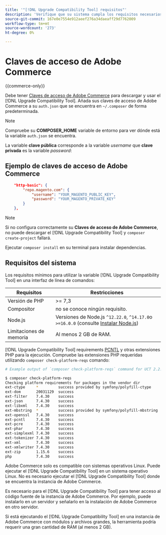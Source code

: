 ```yaml
---
title: '"[!DNL Upgrade Compatibility Tool] requisitos"'
description: 'Verifique que su sistema cumpla los requisitos necesarios para ejecutar el [!DNL Upgrade Compatibility Tool] en una interfaz de línea de comandos para su proyecto de Adobe Commerce. '
source-git-commit: 167e0e7554e912aeef276a34daeaff29d7762009
workflow-type: tm+mt
source-wordcount: '273'
ht-degree: 0%

---
```



# Claves de acceso de Adobe Commerce

{{commerce-only}}

Debe tener [Claves de acceso de Adobe Commerce](https://devdocs.magento.com/marketplace/sellers/profile-information.html#access-keys) para descargar y usar el [!DNL Upgrade Compatibility Tool]. Añada sus claves de acceso de Adobe Commerce a su `auth.json` que se encuentra en `~/.composer` de forma predeterminada.

>[!NOTE]
>
>Compruebe su **COMPOSER_HOME** variable de entorno para ver dónde está la variable `auth.json` se encuentra.

La variable **clave pública** corresponde a la variable _username_ que **clave privada** es la variable _password_:

## Ejemplo de claves de acceso de Adobe Commerce

```json
    "http-basic": {
        "repo.magento.com": {
            "username": "YOUR_MAGENTO_PUBLIC_KEY",
            "password": "YOUR_MAGENTO_PRIVATE_KEY"
        }
    },
```

>[!NOTE]
>
> Si no configura correctamente su **Claves de acceso de Adobe Commerce**, no puede descargar el [!DNL Upgrade Compatibility Tool] y `composer create-project` fallará.

Ejecutar `composer install` en su terminal para instalar dependencias.

## Requisitos del sistema

Los requisitos mínimos para utilizar la variable [!DNL Upgrade Compatibility Tool] en una interfaz de línea de comandos:

| **Requisitos** | **Restricciones** |
|----------------|-----------------|
| Versión de PHP | >= 7,3 |
| Compositor | no se conoce ningún requisito. |
| Node.js | Versiones de Node.js `^12.22.0`, `^14.17.0`o `>=16.0.0` (consulte [Instalar Node.js](https://nodejs.dev/learn/how-to-install-nodejs)) |
| Limitaciones de memoria | Al menos 2 GB de RAM. |

[!DNL Upgrade Compatibility Tool] requirements [PCNTL](https://www.php.net/manual/en/book.pcntl.php) y otras extensiones PHP para la ejecución. Compruebe las extensiones PHP requeridas utilizando `composer check-platform-reqs` comando:

```bash
# Example output of `composer check-platform-reqs` command for UCT 2.2.6 and PHP 7.4:

$ composer check-platform-reqs
Checking platform requirements for packages in the vendor dir
ext-ctype     *         success provided by symfony/polyfill-ctype
ext-dom       20031129  success
ext-filter    7.4.30    success
ext-json      7.4.30    success
ext-libxml    7.4.30    success
ext-mbstring  *         success provided by symfony/polyfill-mbstring
ext-openssl   7.4.30    success
ext-pcntl     7.4.30    success
ext-pcre      7.4.30    success
ext-phar      7.4.30    success
ext-simplexml 7.4.30    success
ext-tokenizer 7.4.30    success
ext-xml       7.4.30    success
ext-xmlwriter 7.4.30    success
ext-zip       1.15.6    success
php           7.4.30    success
```

Adobe Commerce solo es compatible con sistemas operativos Linux. Puede ejecutar el [!DNL Upgrade Compatibility Tool] en un sistema operativo Linux. No es necesario ejecutar el [!DNL Upgrade Compatibility Tool] donde se encuentra la instancia de Adobe Commerce.

Es necesario para el [!DNL Upgrade Compatibility Tool] para tener acceso al código fuente de la instancia de Adobe Commerce. Por ejemplo, puede instalarlo en un servidor y señalarlo en la instalación de Adobe Commerce en otro servidor.

Si está ejecutando el [!DNL Upgrade Compatibility Tool] en una instancia de Adobe Commerce con módulos y archivos grandes, la herramienta podría requerir una gran cantidad de RAM (al menos 2 GB).
